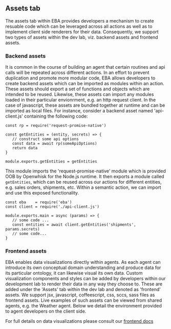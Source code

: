 ## Assets tab

The assets tab within EBA provides developers a mechanism to create resuable code which can be leveraged across all actions as well as to implement client side renderers for their data. Consequently, we support two types of assets within the dev lab, viz. backend assets and frontend assets.

### Backend assets

It is common in the course of building an agent that certain routines and api calls will be repeated across different actions. In an effort to prevent duplication and promote more modular code, EBA allows developers to create backend assets which can be imported as modules within an action. These assets should export a set of functions and objects which are intended to be reused. Likewise, these assets can import any modules loaded in their particular envionrment, e.g. an http request client. In the case of javascript, these assets are bundled together at runtime and can be imported as local files. For instance, consider a backend asset named 'api-client.js' containing the following code:

```
const rp = require('request-promise-native')

const getEntities = (entity, secrets) => {
   // construct some api options
   const data = await rp(someApiOptions)
   return data
}

module.exports.getEntities = getEntities
```

This module imports the 'request-promise-native' module which is provided OOB by Openwhisk for the Node.js runtime. It then 
exports a module called `getEntities`, which can be reused across our actions for different entities, e.g. sales orders, shipments, etc. Within a semantic action, we can import and use this exposed functionality.

```
const eba    = require('eba')
const client = require('./api-client.js')

module.exports.main = async (params) => {
   // some code ...
   const entities = await client.getEntities('shipments', params.secrets)
   // some code...
}
```

### Frontend assets

EBA enables data visualizations directly within agents. As each agent can introduce its own conceptual domain understanding and produce data for its particular ontology, it can likewise visual its own data. Custom visualization components and styles can be added by developers within our development lab to render their data in any way they choose to. These are added under the 'Assets' tab within the dev lab and denoted as 'frontend' assets. We support jsx, javascript, coffeescript, css, sccs, sass files as frontend assets. Live examples of such assets can be viewed from shared agents, e.g. the Weather agent. Below we detail the environment provided to agent developers on the client side.

For full details on data visualizations please consult our [frontend docs](./assets/Frontend.md)
